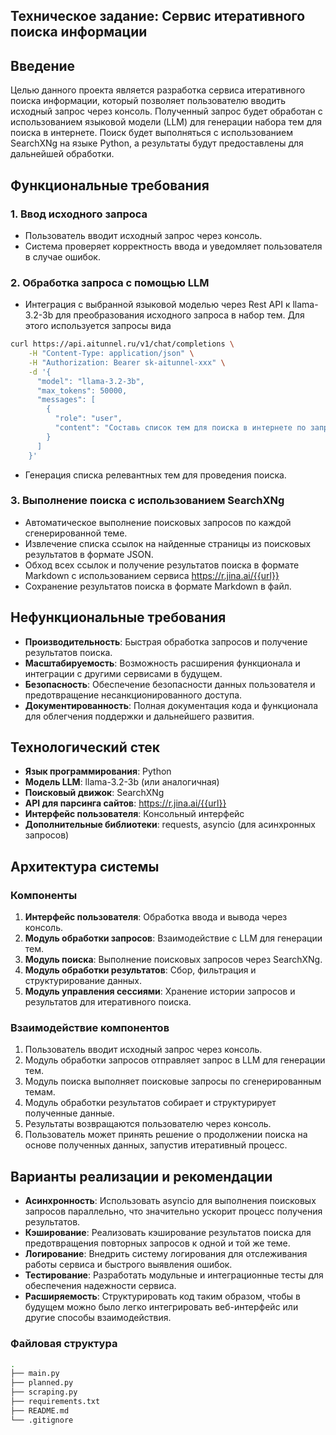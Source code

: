 Техническое задание: Сервис итеративного поиска информации
----------------------------------------------------------

Введение
--------

Целью данного проекта является разработка сервиса итеративного поиска информации, который позволяет пользователю вводить исходный запрос через консоль. Полученный запрос будет обработан с использованием языковой модели (LLM) для генерации набора тем для поиска в интернете. Поиск будет выполняться с использованием SearchXNg на языке Python, а результаты будут предоставлены для дальнейшей обработки.


Функциональные требования
-------------------------

### 1. Ввод исходного запроса

*   Пользователь вводит исходный запрос через консоль.
*   Система проверяет корректность ввода и уведомляет пользователя в случае ошибок.

### 2. Обработка запроса с помощью LLM

*   Интеграция с выбранной языковой моделью через Rest API к llama-3.2-3b для преобразования исходного запроса в набор тем. Для этого используется запросы вида 
```bash
curl https://api.aitunnel.ru/v1/chat/completions \
    -H "Content-Type: application/json" \
    -H "Authorization: Bearer sk-aitunnel-xxx" \
    -d '{
      "model": "llama-3.2-3b",
      "max_tokens": 50000,
      "messages": [
        {
          "role": "user",
          "content": "Составь список тем для поиска в интернете по запросу: {{query}}"
        }
      ]
    }'
```
*   Генерация списка релевантных тем для проведения поиска.

### 3. Выполнение поиска с использованием SearchXNg

*   Автоматическое выполнение поисковых запросов по каждой сгенерированной теме.
*   Извлечение списка ссылок на найденные страницы из поисковых результатов в формате JSON.
*   Обход всех ссылок и получение результатов поиска в формате Markdown с использованием сервиса https://r.jina.ai/{{url}}
*   Сохранение результатов поиска в формате Markdown в файл.

Нефункциональные требования
---------------------------

*   **Производительность**: Быстрая обработка запросов и получение результатов поиска.
*   **Масштабируемость**: Возможность расширения функционала и интеграции с другими сервисами в будущем.
*   **Безопасность**: Обеспечение безопасности данных пользователя и предотвращение несанкционированного доступа.
*   **Документированность**: Полная документация кода и функционала для облегчения поддержки и дальнейшего развития.

Технологический стек
--------------------

*   **Язык программирования**: Python
*   **Модель LLM**: llama-3.2-3b (или аналогичная)
*   **Поисковый движок**: SearchXNg
*   **API для парсинга сайтов**: https://r.jina.ai/{{url}}
*   **Интерфейс пользователя**: Консольный интерфейс
*   **Дополнительные библиотеки**: requests, asyncio (для асинхронных запросов)

Архитектура системы
-------------------

### Компоненты

1.  **Интерфейс пользователя**: Обработка ввода и вывода через консоль.
2.  **Модуль обработки запросов**: Взаимодействие с LLM для генерации тем.
3.  **Модуль поиска**: Выполнение поисковых запросов через SearchXNg.
4.  **Модуль обработки результатов**: Сбор, фильтрация и структурирование данных.
5.  **Модуль управления сессиями**: Хранение истории запросов и результатов для итеративного поиска.

### Взаимодействие компонентов

1.  Пользователь вводит исходный запрос через консоль.
2.  Модуль обработки запросов отправляет запрос в LLM для генерации тем.
3.  Модуль поиска выполняет поисковые запросы по сгенерированным темам.
4.  Модуль обработки результатов собирает и структурирует полученные данные.
5.  Результаты возвращаются пользователю через консоль.
6.  Пользователь может принять решение о продолжении поиска на основе полученных данных, запустив итеративный процесс.

Варианты реализации и рекомендации
----------------------------------

*   **Асинхронность**: Использовать asyncio для выполнения поисковых запросов параллельно, что значительно ускорит процесс получения результатов.
*   **Кэширование**: Реализовать кэширование результатов поиска для предотвращения повторных запросов к одной и той же теме.
*   **Логирование**: Внедрить систему логирования для отслеживания работы сервиса и быстрого выявления ошибок.
*   **Тестирование**: Разработать модульные и интеграционные тесты для обеспечения надежности сервиса.
*   **Расширяемость**: Структурировать код таким образом, чтобы в будущем можно было легко интегрировать веб-интерфейс или другие способы взаимодействия.

### Файловая структура

```bash
.
├── main.py
├── planned.py
├── scraping.py
├── requirements.txt
├── README.md
└── .gitignore
```
